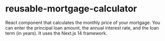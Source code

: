 # reusable-mortgage-calculator
React component that calculates the monthly price of your mortgage. You can enter the principal loan amount, the annual interest rate, and the loan term (in years). It uses the Next.js 14 framework.
